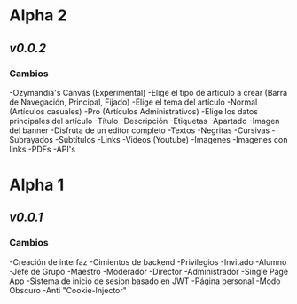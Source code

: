 # **Alpha 2**
## _v0.0.2_
### Cambios
-Ozymandia's Canvas (Experimental)
    -Elige el tipo de artículo a crear (Barra de Navegación, Principal, Fijado)
    -Elige el tema del artículo
        -Normal (Artículos casuales)
        -Pro (Artículos Administrativos)
    -Elige los datos principales del artículo
        -Título
        -Descripción
        -Etiquetas
        -Apartado
        -Imagen del banner
    -Disfruta de un editor completo
        -Textos
            -Negritas
            -Cursivas
            -Subrayados
        -Subtítulos
        -Links
        -Videos (Youtube)
        -Imagenes
        -Imagenes con links
        -PDFs
        -API's

# **Alpha 1**
## _v0.0.1_
### Cambios
-Creación de interfaz
-Cimientos de backend
-Privilegios
    -Invitado
    -Alumno
    -Jefe de Grupo
    -Maestro
    -Moderador
    -Director
    -Administrador
-Single Page App
-Sistema de inicio de sesion basado en JWT
-Página personal
-Modo Obscuro
-Anti "Cookie-Injector"